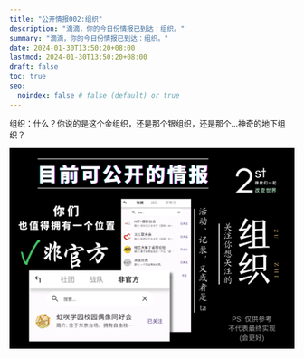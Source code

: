 ```yaml
---
title: "公开情报002:组织"
description: "滴滴，你的今日份情报已到达：组织。"
summary: "滴滴，你的今日份情报已到达：组织。"
date: 2024-01-30T13:50:20+08:00
lastmod: 2024-01-30T13:50:20+08:00
draft: false
toc: true
seo:
  noindex: false # false (default) or true
---
```


组织：什么？你说的是这个金组织，还是那个银组织，还是那个...神奇的地下组织？

![组织](public002.png)
